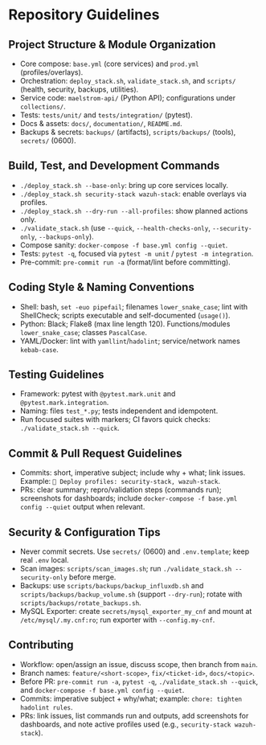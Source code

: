 # Repository Guidelines

## Project Structure & Module Organization
- Core compose: `base.yml` (core services) and `prod.yml` (profiles/overlays).
- Orchestration: `deploy_stack.sh`, `validate_stack.sh`, and `scripts/` (health, security, backups, utilities).
- Service code: `maelstrom-api/` (Python API); configurations under `collections/`.
- Tests: `tests/unit/` and `tests/integration/` (pytest).
- Docs & assets: `docs/`, `documentation/`, `README.md`.
- Backups & secrets: `backups/` (artifacts), `scripts/backups/` (tools), `secrets/` (0600).

## Build, Test, and Development Commands
- `./deploy_stack.sh --base-only`: bring up core services locally.
- `./deploy_stack.sh security-stack wazuh-stack`: enable overlays via profiles.
- `./deploy_stack.sh --dry-run --all-profiles`: show planned actions only.
- `./validate_stack.sh` (use `--quick`, `--health-checks-only`, `--security-only`, `--backups-only`).
- Compose sanity: `docker-compose -f base.yml config --quiet`.
- Tests: `pytest -q`, focused via `pytest -m unit` / `pytest -m integration`.
- Pre-commit: `pre-commit run -a` (format/lint before committing).

## Coding Style & Naming Conventions
- Shell: bash, `set -euo pipefail`; filenames `lower_snake_case`; lint with ShellCheck; scripts executable and self-documented (`usage()`).
- Python: Black; Flake8 (max line length 120). Functions/modules `lower_snake_case`; classes `PascalCase`.
- YAML/Docker: lint with `yamllint`/`hadolint`; service/network names `kebab-case`.

## Testing Guidelines
- Framework: pytest with `@pytest.mark.unit` and `@pytest.mark.integration`.
- Naming: files `test_*.py`; tests independent and idempotent.
- Run focused suites with markers; CI favors quick checks: `./validate_stack.sh --quick`.

## Commit & Pull Request Guidelines
- Commits: short, imperative subject; include why + what; link issues. Example: `🚀 Deploy profiles: security-stack, wazuh-stack`.
- PRs: clear summary; repro/validation steps (commands run); screenshots for dashboards; include `docker-compose -f base.yml config --quiet` output when relevant.

## Security & Configuration Tips
- Never commit secrets. Use `secrets/` (0600) and `.env.template`; keep real `.env` local.
- Scan images: `scripts/scan_images.sh`; run `./validate_stack.sh --security-only` before merge.
- Backups: use `scripts/backups/backup_influxdb.sh` and `scripts/backups/backup_volume.sh` (support `--dry-run`); rotate with `scripts/backups/rotate_backups.sh`.
- MySQL Exporter: create `secrets/mysql_exporter_my_cnf` and mount at `/etc/mysql/.my.cnf:ro`; run exporter with `--config.my-cnf`.

## Contributing
- Workflow: open/assign an issue, discuss scope, then branch from `main`.
- Branch names: `feature/<short-scope>`, `fix/<ticket-id>`, `docs/<topic>`.
- Before PR: `pre-commit run -a`, `pytest -q`, `./validate_stack.sh --quick`, and `docker-compose -f base.yml config --quiet`.
- Commits: imperative subject + why/what; example: `chore: tighten hadolint rules`.
- PRs: link issues, list commands run and outputs, add screenshots for dashboards, and note active profiles used (e.g., `security-stack wazuh-stack`).
